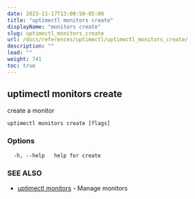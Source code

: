 ```yaml
---
date: 2023-11-17T13:00:50-05:00
title: "uptimectl monitors create"
displayName: "monitors create"
slug: uptimectl_monitors_create
url: /docs/references/uptimectl/uptimectl_monitors_create/
description: ""
lead: ""
weight: 741
toc: true
---
```

## uptimectl monitors create

create a monitor

```
uptimectl monitors create [flags]
```

### Options

```
  -h, --help   help for create
```

### SEE ALSO

* [uptimectl monitors](/docs/references/uptimectl/uptimectl_monitors/)	 - Manage monitors

